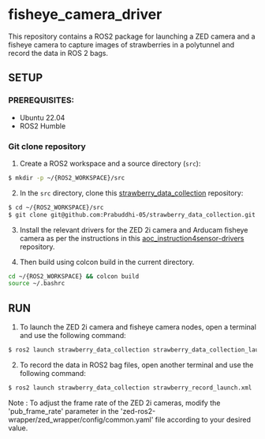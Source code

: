 # fisheye_camera_driver

This repository contains a ROS2 package for launching a ZED camera and a fisheye camera to capture images of strawberries in a polytunnel and record the data in ROS 2 bags.

## SETUP 

### PREREQUISITES:
- Ubuntu 22.04
- ROS2 Humble

### Git clone repository
1. Create a ROS2 workspace and a source directory (`src`):
```bash
$ mkdir -p ~/{ROS2_WORKSPACE}/src
```
2. In the `src` directory, clone this [strawberry_data_collection](https://github.com/Prabuddhi-05/strawberry_data_collection.git) repository:
```bash
$ cd ~/{ROS2_WORKSPACE}/src
$ git clone git@github.com:Prabuddhi-05/strawberry_data_collection.git
```
3. Install the relevant drivers for the ZED 2i camera and Arducam fisheye camera as per the instructions in this [aoc_instruction4sensor-drivers](https://github.com/Cyano0/aoc_instruction4sensor-drivers.git) repository.
   
4. Then build using colcon build in the current directory.
```bash
cd ~/{ROS2_WORKSPACE} && colcon build
source ~/.bashrc 
```
## RUN
1. To launch the ZED 2i camera and fisheye camera nodes, open a terminal and use the following command:
```bash
$ ros2 launch strawberry_data_collection strawberry_data_collection_launch.xml
```
2. To record the data in ROS2 bag files, open another terminal and use the following command: 

```bash
$ ros2 launch strawberry_data_collection strawberry_record_launch.xml
```
Note : To adjust the frame rate of the ZED 2i cameras, modify the 'pub_frame_rate' parameter in the 'zed-ros2-wrapper/zed_wrapper/config/common.yaml' file according to your desired value.  

